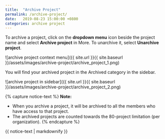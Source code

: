 ```yaml
---
title:  "Archive Project"
permalink: /archive-project/
date:   2019-08-23 15:00:00 +0800
categories: archive project
---
```

To archive a project, click on the **dropdown menu** icon beside the project name and select **Archive project** in More. To unarchive it, select **Unarchive project**.

![archive project context menu]({{ site.url }}{{ site.baseurl }}/assets/images/archive-project/archive_project_1.png)

You will find your archived project in the Archived category in the sidebar.

![archive project in sidebar]({{ site.url }}{{ site.baseurl }}/assets/images/archive-project/archive_project_2.png)


{% capture notice-text %}
**Note:** 
- When you archive a project, it will be archived to all the members who have access to that project.
- The archived projects are counted towards the 80-project limitation (per organization). 
{% endcapture %}

<div class="notice--warning">
  {{ notice-text | markdownify }}
</div>